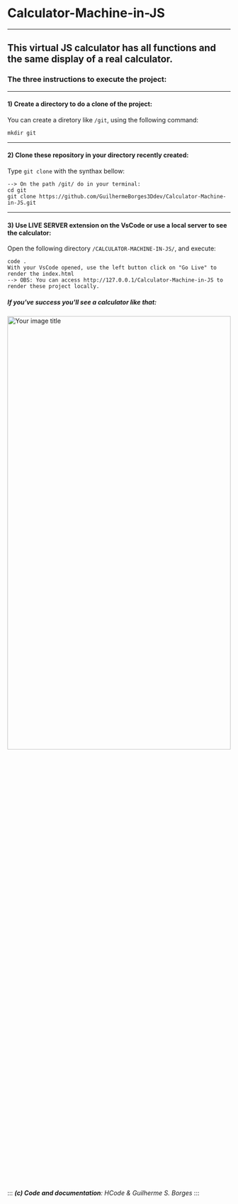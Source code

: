 # Calculator-Machine-in-JS
---
This virtual JS calculator has all functions and the same display of a real calculator.
---
### **The three instructions to execute the project:** 
---
#### **1) Create a directory to do a clone of the project:**
You can create a diretory like `/git`, using the following command:

```
mkdir git
```
---
#### **2) Clone these repository in your directory recently created:**
Type `git clone` with the synthax bellow:

    --> On the path /git/ do in your terminal:
    cd git
    git clone https://github.com/GuilhermeBorges3Ddev/Calculator-Machine-in-JS.git
---
#### **3) Use LIVE SERVER extension on the VsCode or use a local server to see the calculator:**
Open the following directory `/CALCULATOR-MACHINE-IN-JS/`, and execute:

    code .
    With your VsCode opened, use the left button click on "Go Live" to render the index.html  
    --> OBS: You can access http://127.0.0.1/Calculator-Machine-in-JS to render these project locally.

##### If you've success you'll see a calculator like that:

<img src="https://user-images.githubusercontent.com/19985305/71329061-d447f480-24fe-11ea-980a-458e46004d27.png" alt="Your image title" width="100%" height="50%"/>

::: 
***(c) Code and documentation**: HCode & Guilherme S. Borges*
:::
